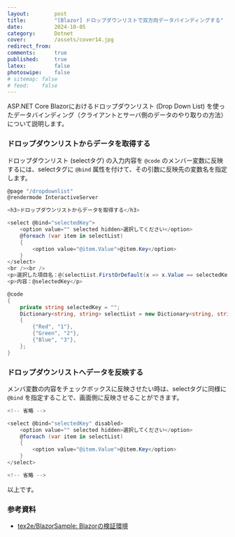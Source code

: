 ```yaml
---
layout:        post
title:         "[Blazor] ドロップダウンリストで双方向データバインディングする"
date:          2024-10-05
category:      Dotnet
cover:         /assets/cover14.jpg
redirect_from:
comments:      true
published:     true
latex:         false
photoswipe:    false
# sitemap: false
# feed:    false
---
```


ASP.NET Core Blazorにおけるドロップダウンリスト (Drop Down List) を使ったデータバインディング（クライアントとサーバ側のデータのやり取りの方法）について説明します。

### ドロップダウンリストからデータを取得する

ドロップダウンリスト (selectタグ) の入力内容を `@code` のメンバー変数に反映するには、selectタグに `@bind` 属性を付けて、その引数に反映先の変数名を指定します。


```csharp
@page "/dropdownlist"
@rendermode InteractiveServer

<h3>ドロップダウンリストからデータを取得する</h3>

<select @bind="selectedKey">
    <option value="" selected hidden>選択してください</option>
    @foreach (var item in selectList)
    {
        <option value="@item.Value">@item.Key</option>
    }
</select>
<br /><br />
<p>選択した項目名：@(selectList.FirstOrDefault(x => x.Value == selectedKey).Key)</p>
<p>内容：@selectedKey</p>

@code
{
    private string selectedKey = "";
    Dictionary<string, string> selectList = new Dictionary<string, string>()
    {
        {"Red", "1"},
        {"Green", "2"},
        {"Blue", "3"},
    };
}
```


### ドロップダウンリストへデータを反映する

メンバ変数の内容をチェックボックスに反映させたい時は、selectタグに同様に `@bind` を指定することで、画面側に反映させることができます。

```csharp
<!-- 省略 -->

<select @bind="selectedKey" disabled>
    <option value="" selected hidden>選択してください</option>
    @foreach (var item in selectList)
    {
        <option value="@item.Value">@item.Key</option>
    }
</select>

<!-- 省略 -->
```

以上です。


### 参考資料

- [tex2e/BlazorSample: Blazorの検証環境](https://github.com/tex2e/BlazorSample)
